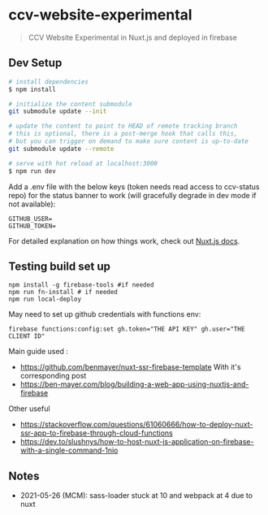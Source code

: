 # ccv-website-experimental

> CCV Website Experimental in Nuxt.js and deployed in firebase

## Dev Setup

```bash
# install dependencies
$ npm install

# initialize the content submodule
git submodule update --init

# update the content to point to HEAD of remote tracking branch
# this is optional, there is a post-merge hook that calls this,
# but you can trigger on demand to make sure content is up-to-date
git submodule update --remote

# serve with hot reload at localhost:3000
$ npm run dev
```

Add a .env file with the below keys (token needs read access to ccv-status repo) for the status banner to work (will gracefully degrade in dev mode if not available):
```
GITHUB_USER=
GITHUB_TOKEN=
```

For detailed explanation on how things work, check out [Nuxt.js docs](https://nuxtjs.org).


## Testing build set up

```
npm install -g firebase-tools #if needed
npm run fn-install # if needed
npm run local-deploy
```

May need to set up github credentials with functions env:
```
firebase functions:config:set gh.token="THE API KEY" gh.user="THE CLIENT ID"
```

Main guide used :
* https://github.com/benmayer/nuxt-ssr-firebase-template
With it's corresponding post
* https://ben-mayer.com/blog/building-a-web-app-using-nuxtjs-and-firebase

Other useful
* https://stackoverflow.com/questions/61060666/how-to-deploy-nuxt-ssr-app-to-firebase-through-cloud-functions
* https://dev.to/slushnys/how-to-host-nuxt-js-application-on-firebase-with-a-single-command-1nio


## Notes

* 2021-05-26 (MCM): sass-loader stuck at 10 and webpack at 4 due to nuxt

